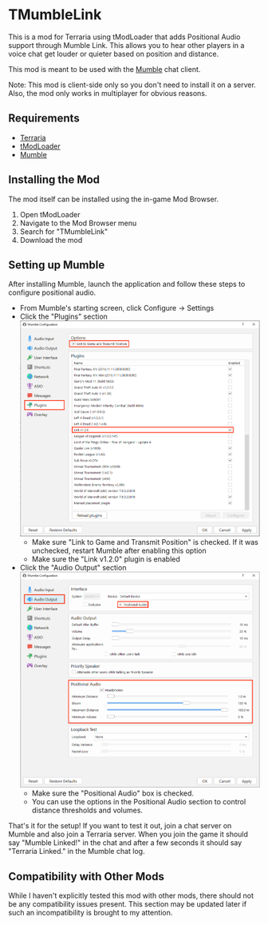 # TMumbleLink
This is a mod for Terraria using tModLoader that adds Positional Audio support through Mumble Link. This allows you to hear other players in a voice chat get louder or quieter based on position and distance.

This mod is meant to be used with the [Mumble](http://mumble.info) chat client.

Note: This mod is client-side only so you don't need to install it on a server. Also, the mod only works in multiplayer for obvious reasons.

## Requirements
* [Terraria](https://store.steampowered.com/app/105600/Terraria/)
* [tModLoader](https://store.steampowered.com/app/1281930/tModLoader/)
* [Mumble](https://mumble.info)

## Installing the Mod
The mod itself can be installed using the in-game Mod Browser.

1. Open tModLoader
2. Navigate to the Mod Browser menu
3. Search for "TMumbleLink"
4. Download the mod

## Setting up Mumble
After installing Mumble, launch the application and follow these steps to configure positional audio.

- From Mumble's starting screen, click Configure -> Settings
- Click the "Plugins" section
![Figure 1](docs/setupguide1.png)
  - Make sure "Link to Game and Transmit Position" is checked. If it was unchecked, restart Mumble after enabling this option
  - Make sure the "Link v1.2.0" plugin is enabled
- Click the "Audio Output" section
![Figure 1](docs/setupguide2.png)
   - Make sure the "Positional Audio" box is checked.
   - You can use the options in the Positional Audio section to control distance thresholds and volumes.

That's it for the setup! If you want to test it out, join a chat server on Mumble and also join a Terraria server.
When you join the game it should say "Mumble Linked!" in the chat and after a few seconds it should say "Terraria Linked." in the Mumble chat log.

## Compatibility with Other Mods
While I haven't explicitly tested this mod with other mods, there should not be any compatibility issues present. This section may be updated later if such an incompatibility is brought to my attention.